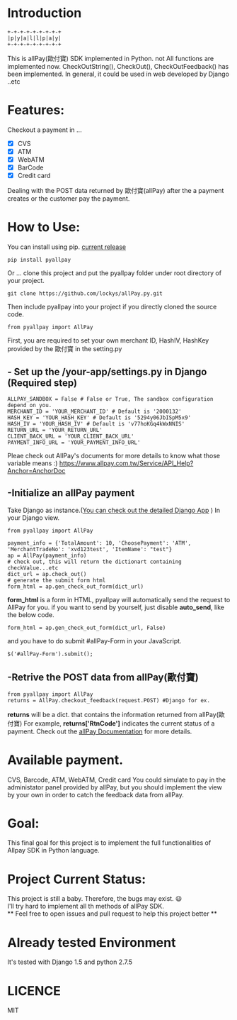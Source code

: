 Introduction
==
```
+-+-+-+-+-+-+-+-+
|p|y|a|l|l|p|a|y|
+-+-+-+-+-+-+-+-+
```
This is allPay(歐付寶) SDK implemented in Python. not All functions are implemented now.
CheckOutString(), CheckOut(), CheckOutFeedback() has been implemented.
In general, it could be used in web developed by Django ..etc

Features:
==
Checkout a payment in ...

- [x] CVS
- [x] ATM
- [x] WebATM
- [x] BarCode
- [x] Credit card

Dealing with the POST data returned by 歐付寶(allPay) after the a payment creates or the customer pay the payment.

How to Use:
==
You can install using pip. [current release](https://pypi.python.org/pypi/pyallpay)

    pip install pyallpay

Or ... clone this project and put the pyallpay folder under root directory of your project.

    git clone https://github.com/lockys/allPay.py.git

Then include pyallpay into your project if you directly cloned the source code.

    from pyallpay import AllPay

First, you are required to set your own merchant ID, HashIV, HashKey provided by the 歐付寶 in the setting.py

## - Set up the /your-app/settings.py in Django (Required step)

    ALLPAY_SANDBOX = False # False or True, The sandbox configuration depend on you.
    MERCHANT_ID = 'YOUR_MERCHANT_ID' # Default is '2000132'
    HASH_KEY = 'YOUR_HASH_KEY' # Default is '5294y06JbISpM5x9'
    HASH_IV = 'YOUR_HASH_IV' # Default is 'v77hoKGq4kWxNNIS'
    RETURN_URL = 'YOUR_RETURN_URL'
    CLIENT_BACK_URL = 'YOUR_CLIENT_BACK_URL'
    PAYMENT_INFO_URL = 'YOUR_PAYMENT_INFO_URL'

Pleae check out AllPay's documents for more details to know what those variable means :)
https://www.allpay.com.tw/Service/API_Help?Anchor=AnchorDoc

## -Initialize an allPay payment

Take Django as instance.([You can check out the detailed Django App](https://github.com/lockys/allPay.py/tree/master/demo_django_app)
)
In your Django view.

    from pyallpay import AllPay

    payment_info = {'TotalAmount': 10, 'ChoosePayment': 'ATM', 'MerchantTradeNo': 'xvd123test', 'ItemName': "test"}
    ap = AllPay(payment_info)
    # check out, this will return the dictionart containing checkValue...etc
    dict_url = ap.check_out()
    # generate the submit form html
    form_html = ap.gen_check_out_form(dict_url)

**form_html** is a form in HTML, pyallpay will automatically send the request to AllPay for you.
if you want to send by yourself, just disable **auto_send**, like the below code.

    form_html = ap.gen_check_out_form(dict_url, False)

and you have to do submit #allPay-Form in your JavaScript.

    $('#allPay-Form').submit();


## -Retrive the POST data from allPay(歐付寶)

    from pyallpay import AllPay
    returns = AllPay.checkout_feedback(request.POST) #Django for ex.

**returns** will be a dict. that contains the information returned from allPay(歐付寶)
For example, **returns['RtnCode']** indicates the current status of a payment.
Check out the [allPay Documentation](https://www.allpay.com.tw/Service/API_Help?Anchor=AnchorDoc) for more details.

Available payment.
==
CVS, Barcode, ATM, WebATM, Credit card
You could simulate to pay in the administator panel provided by allPay, but you should implement the view by your own in order to catch the feedback data from allPay.

Goal:
==
This final goal for this project is to implement the full functionalities of Allpay SDK in Python language.

Project Current Status:
==
This project is still a baby. Therefore, the bugs may exist. :smiley:  
I'll try hard to implement all th methods of allPay SDK.  
** Feel free to open issues and pull request to help this project better **

Already tested Environment
==
It's tested with Django 1.5 and python 2.7.5

LICENCE
==
MIT
